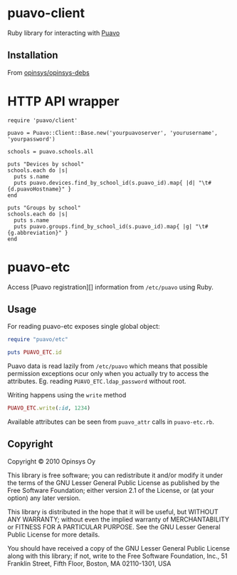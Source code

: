 # puavo-client

Ruby library for interacting with [Puavo](https://github.com/opinsys/puavo-users)

## Installation

From [opinsys/opinsys-debs](https://github.com/opinsys/opinsys-debs/tree/master/packages/puavo-client)

# HTTP API wrapper

    require 'puavo/client'

    puavo = Puavo::Client::Base.new('yourpuavoserver', 'yourusername', 'yourpassword')

    schools = puavo.schools.all

    puts "Devices by school"
    schools.each do |s|
      puts s.name
      puts puavo.devices.find_by_school_id(s.puavo_id).map{ |d| "\t#{d.puavoHostname}" }
    end

    puts "Groups by school"
    schools.each do |s|
      puts s.name
      puts puavo.groups.find_by_school_id(s.puavo_id).map{ |g| "\t#{g.abbreviation}" }
    end

# puavo-etc

Access [Puavo registration][] information from `/etc/puavo` using Ruby.

## Usage

For reading puavo-etc exposes single global object:

```ruby
require "puavo/etc"

puts PUAVO_ETC.id
```

Puavo data is read lazily from `/etc/puavo` which means that possible
permission exceptions ocur only when you actually try to access the attributes.
Eg. reading  `PUAVO_ETC.ldap_password` without root.

Writing happens using the `write` method

```ruby
PUAVO_ETC.write(:id, 1234)
```

Available attributes can be seen from `puavo_attr` calls in `puavo-etc.rb`.


## Copyright

Copyright © 2010 Opinsys Oy

This library is free software; you can redistribute it and/or
modify it under the terms of the GNU Lesser General Public
License as published by the Free Software Foundation; either
version 2.1 of the License, or (at your option) any later version.

This library is distributed in the hope that it will be useful,
but WITHOUT ANY WARRANTY; without even the implied warranty of
MERCHANTABILITY or FITNESS FOR A PARTICULAR PURPOSE.  See the GNU
Lesser General Public License for more details.

You should have received a copy of the GNU Lesser General Public
License along with this library; if not, write to the Free Software
Foundation, Inc., 51 Franklin Street, Fifth Floor, Boston, MA 02110-1301, USA
